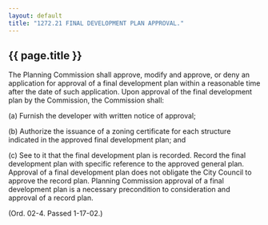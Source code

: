 ```yaml
---
layout: default 
title: "1272.21 FINAL DEVELOPMENT PLAN APPROVAL."
---
```


{{ page.title }}
----------------

The Planning Commission shall approve, modify and approve, or deny an
application for approval of a final development plan within a reasonable
time after the date of such application. Upon approval of the final
development plan by the Commission, the Commission shall:

​(a) Furnish the developer with written notice of approval;

​(b) Authorize the issuance of a zoning certificate for each structure
indicated in the approved final development plan; and

​(c) See to it that the final development plan is recorded. Record the
final development plan with specific reference to the approved general
plan. Approval of a final development plan does not obligate the City
Council to approve the record plan. Planning Commission approval of a
final development plan is a necessary precondition to consideration and
approval of a record plan.

(Ord. 02-4. Passed 1-17-02.)
